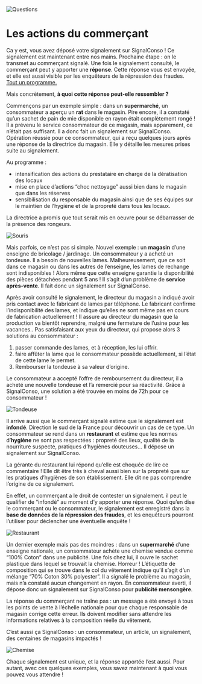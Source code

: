 ![Questions](/assets/blog/2019/08/18/les-actions-du-commercant/Questions.jpg)

# Les actions du commerçant

Ca y est, vous avez déposé votre signalement sur SignalConso ! Ce signalement est maintenant entre nos mains. Prochaine étape : on le transmet au commerçant signalé. Une fois le signalement consulté, le commerçant peut y apporter une **réponse**. Cette réponse vous est envoyée, et elle est aussi visible par les enquêteurs de la répression des fraudes. [Tout un programme.](/blog/2019/08/11/le-chemin-du-signalement)

Mais concrètement, **à quoi cette réponse peut-elle ressembler ?**

Commençons par un exemple simple : dans un **supermarché**, un consommateur a aperçu un **rat** dans le magasin. Pire encore, il a constaté qu’un sachet de pain de mie disponible en rayon était complètement rongé ! Il a prévenu le service consommateur de ce magasin, mais apparement, ce n’était pas suffisant. Il a donc fait un signalement sur SignalConso. Opération réussie pour ce consommateur, qui a reçu quelques jours après une réponse de la directrice du magasin. Elle y détaille les mesures prises suite au signalement.

Au programme : 
* intensification des actions du prestataire en charge de la dératisation des locaux
* mise en place d’actions “choc nettoyage” aussi bien dans le magasin que dans les réserves
* sensibilisation du responsable du magasin ainsi que de ses équipes sur le maintien de l’hygiène et de la propreté dans tous les locaux.

La directrice a promis que tout serait mis en oeuvre pour se débarrasser de la présence des rongeurs.  

![Souris](/assets/blog/2019/08/18/les-actions-du-commercant/Souris-check.jpg)


Mais parfois, ce n’est pas si simple. Nouvel exemple : un **magasin** d’une enseigne de bricolage / jardinage. Un consommateur y a acheté un tondeuse. Il a besoin de nouvelles lames. Malheureusement, que ce soit dans ce magasin ou dans les autres de l’enseigne, les lames de rechange sont indisponibles ! Alors même que cette enseigne garantie la disponibilité des pièces détachées pendant 5 ans ! Il s’agit d’un problème de **service après-vente**. Il fait donc un signalement sur SignalConso. 

Après avoir consulté le signalement, le directeur du magasin a indiqué avoir pris contact avec le fabricant de lames par téléphone. Le fabricant confirme l’indisponibilité des lames, et indique qu’elles ne sont même pas en cours de fabrication actuellement ! Il assure au directeur du magasin que la production va bientôt reprendre, malgré une fermeture de l’usine pour les vacances.. Pas satisfaisant aux yeux du directeur, qui propose alors 3 solutions au consommateur : 
1. passer commande des lames, et à réception, les lui offrir.
2. faire affûter la lame que le consommateur possède actuellement, si l’état de cette lame le permet.
3. Rembourser la tondeuse à sa valeur d’origine.

Le consommateur a accepté l’offre de remboursement du directeur, il a acheté une nouvelle tondeuse et l’a remercié pour sa réactivité. Grâce à SignalConso, une solution a été trouvée en moins de 72h pour ce consommateur !

![Tondeuse](/assets/blog/2019/08/18/les-actions-du-commercant/tondeuse-check.jpg)


Il arrive aussi que le commerçant signalé estime que le signalement est **infondé**. Direction le sud de la France pour découvrir un cas de ce type. Un consommateur se rend dans un **restaurant** et estime que les normes d’**hygiène** ne sont pas respectées : propreté des lieux, qualité de la nourriture suspecte, pratiques d’hygiènes douteuses… Il dépose un signalement sur SignalConso. 

La gérante du restaurant lui répond qu’elle est choquée de lire ce commentaire ! Elle dit être très à cheval aussi bien sur la propreté que sur les pratiques d’hygiènes de son établissement. Elle dit ne pas comprendre l’origine de ce signalement.

En effet, un commerçant a le droit de contester un signalement. il peut le qualifier de “infondé” au moment d’y apporter une réponse. Quoi qu’en dise le commerçant ou le consommateur, le signalement est enregistré dans la **base de données de la répression des fraudes**, et les enquêteurs pourront l’utiliser pour déclencher une éventuelle enquête !

![Restaurant](/assets/blog/2019/08/18/les-actions-du-commercant/restaurant-croix.jpg)



Un dernier exemple mais pas des moindres : dans un **supermarché** d’une enseigne nationale, un consommateur achète une chemise vendue comme “100% Coton” dans une publicité. Une fois chez lui, il ouvre le sachet plastique dans lequel se trouvait la chemise. Horreur ! L’étiquette de composition qui se trouve dans le col du vêtement indique qu’il s’agit d’un mélange “70% Coton 30% polyester”. Il a signalé le problème au magasin, mais n’a constaté aucun changement en rayon. En consommateur averti, il dépose donc un signalement sur SignalConso pour **publicité mensongère**. 

La réponse du commerçant ne traîne pas : un message a été envoyé à tous les points de vente à l’échelle nationale pour que chaque responsable de magasin corrige cette erreur. Ils doivent modifier sans attendre les informations relatives à la composition réelle du vêtement. 

C’est aussi ça SignalConso : un consommateur, un article, un signalement, des centaines de magasins impactés !

![Chemise](/assets/blog/2019/08/18/les-actions-du-commercant/vetement-check.jpg)



Chaque signalement est unique, et la réponse apportée l’est aussi. Pour autant, avec ces quelques exemples, vous savez maintenant à quoi vous pouvez vous attendre ! 

